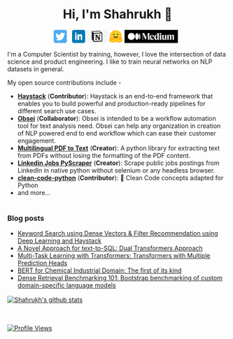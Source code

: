

<!--
**shahrukhx01/shahrukhx01** is a ✨ _special_ ✨ repository because its `README.md` (this file) appears on your GitHub profile.

Here are some ideas to get you started:

- 🔭 I’m currently working on ...
- 🌱 I’m currently learning ...
- 👯 I’m looking to collaborate on ...
- 🤔 I’m looking for help with ...
- 💬 Ask me about ...
- 📫 How to reach me: ...
- 😄 Pronouns: ...
- ⚡ Fun fact: ...
-->
<h1 align="center">Hi, I'm Shahrukh 👋</h1>
<p align='center'>
<a href="https://twitter.com/shahrukhx001"><img height="30" src="https://github.com/shahrukhx01/shahrukhx01/blob/main/twitter.png?raw=true"></a>&nbsp;&nbsp;
<a href="https://www.linkedin.com/in/shahrukhx01/"><img height="30" src="https://github.com/shahrukhx01/shahrukhx01/blob/main/linkedin.png?raw=true"></a>
<a href="https://www.notion.so/Paper-Book-Notes-by-Shahrukh-96002e8e97c6487ea5fbf8ad4097731a/"><img height="30" src="https://github.com/shahrukhx01/shahrukhx01/blob/main/notion.png?raw=true"></a>
<a href="https://huggingface.co/shahrukhx01/"><img height="30" src="https://github.com/shahrukhx01/shahrukhx01/blob/main/huggingface.svg?raw=true"></a>
<a  href="https://medium.com/@shahrukhx01"><img id="medium_link" height="30" src="https://github.com/shahrukhx01/shahrukhx01/blob/main/medium.png?raw=true"></a>&nbsp;&nbsp;
</p>

I'm a Computer Scientist by training, however, I love the intersection of data science and product engineering. I like to train neural networks on NLP datasets in general.


My open source contributions include -
- [**Haystack**](https://github.com/deepset-ai/haystack) (**Contributor**): Haystack is an end-to-end framework that enables you to build powerful and production-ready pipelines for different search use cases.<br><!-- &nbsp;&nbsp;&nbsp;&nbsp;&nbsp;&nbsp;&nbsp;&nbsp;&nbsp;&nbsp;<img height="500" align="center" src="https://user-images.githubusercontent.com/6007894/129435485-182e9c15-813f-46f6-be92-26e3526fd6f2.png" /> -->
- [**Obsei**](https://github.com/obsei/obsei) (**Collaborator**): Obsei is intended to be a workflow automation tool for text analysis need. Obsei can help any organization in creation of NLP powered end to end workflow which can ease their customer engagement.
- [**Multilingual PDF to Text**](https://github.com/shahrukhx01/multilingual-pdf2text) (**Creator**): A python library for extracting text from PDFs without losing the formatting of the PDF content.
- [**Linkedin Jobs PyScraper**](https://github.com/shahrukhx01/linkedin-jobs-pyscraper) (**Creator**): Scrape public jobs postings from LinkedIn in native python without selenium or any headless browser.
- [**clean-code-python**](https://github.com/zedr/clean-code-python) (**Contributor**): 🛁 Clean Code concepts adapted for Python
- and more...
<br/><br/>


### Blog posts
<!-- BLOG-POST-LIST:START -->
- [Keyword Search using Dense Vectors & Filter Recommendation using Deep Learning and Haystack](https://medium.com/@shahrukhx01/keyword-search-using-dense-vectors-filter-recommendation-using-deep-learning-and-haystack-5b242de176d1)
- [A Novel Approach for text-to-SQL: Dual Transformers Approach](https://medium.com/@shahrukhx01/a-novel-approach-for-text-to-sql-dual-transformers-approach-e2a285dfb630)
- [Multi-Task Learning with Transformers: Transformers with Multiple Prediction Heads](https://medium.com/@shahrukhx01/multi-task-learning-with-transformers-part-1-multi-prediction-heads-b7001cf014bf)
- [BERT for Chemical Industrial Domain: The first of its kind](https://medium.com/@shahrukhx01/bert-for-chemical-industrial-domain-the-first-of-its-kind-ae7e2c09708a)
- [Dense Retrieval Benchmarking 101: Bootstrap benchmarking of custom domain-specific language models](https://medium.com/@shahrukhx01/dense-retrieval-benchmarking-101-bootstrap-benchmarking-of-custom-domain-specific-language-models-f9cb53125c84)
<!-- BLOG-POST-LIST:END -->

<a align="center" href="https://github.com/anuraghazra/github-readme-stats">
  <img align="center" src="https://github-readme-stats.anuraghazra1.vercel.app/api?username=shahrukhx01&show_icons=true&include_all_commits=true&theme=material-palenight" alt="Shahrukh's github stats" />
</a>

<br/><br/>
[![Profile Views](https://komarev.com/ghpvc/?username=shahrukhx01&color=blue&style=plastic)](https://github.com/shahrukhx01)
